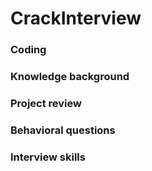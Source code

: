# CrackInterview

### Coding

### Knowledge background

### Project review

### Behavioral questions

### Interview skills
